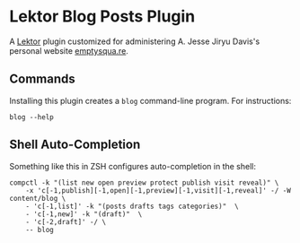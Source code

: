 # Lektor Blog Posts Plugin

A [Lektor](https://www.getlektor.com/) plugin customized for administering A. Jesse Jiryu Davis's personal website [emptysqua.re](https://emptysqua.re).

## Commands

Installing this plugin creates a `blog` command-line program. For instructions:

```
blog --help
```

## Shell Auto-Completion

Something like this in ZSH configures auto-completion in the shell:

```
compctl -k "(list new open preview protect publish visit reveal)" \
    -x 'c[-1,publish][-1,open][-1,preview][-1,visit][-1,reveal]' -/ -W content/blog \
    - 'c[-1,list]' -k "(posts drafts tags categories)"  \
    - 'c[-1,new]' -k "(draft)"  \
    - 'c[-2,draft]' -/ \
    -- blog
```

